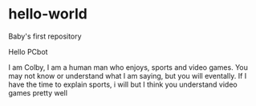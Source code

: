 # hello-world
Baby's first repository

Hello PCbot

I am Colby, I am a human man who enjoys, sports and video games. You may not know or understand what I am saying, but you will eventally.
If I have the time to explain sports, i will but I think you understand video games pretty well
